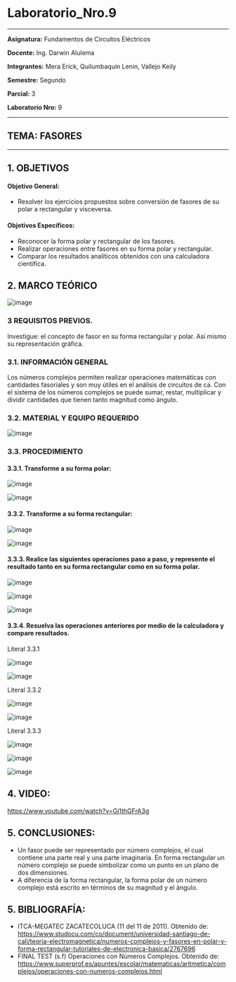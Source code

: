 # Laboratorio_Nro.9
------------
 **Asignatura:**  Fundamentos de Circuitos Eléctricos 
                          
 **Docente:**     Ing. Darwin Alulema            
                    
 **Integrantes:** Mera Erick, Quilumbaquin Lenin, Vallejo Keily
                  
 **Semestre:**    Segundo
 
 **Parcial:**     3
 
 **Laboratorio Nro:**     9
 
------------
## **TEMA:**  FASORES
------------

## 1. OBJETIVOS

   #### Objetivo General:

   - Resolver los ejercicios propuestos sobre conversión de fasores de su polar a rectangular y visceversa. 

   #### Objetivos Específicos:
    
   - Reconocer la forma polar y rectangular de los fasores.
   - Realizar operaciones entre fasores en su forma polar y rectangular.
   - Comparar los resultados analíticos obtenidos con una calculadora científica. 

## 2. MARCO TEÓRICO

![image](https://user-images.githubusercontent.com/84594486/133163917-6b04fcb2-8817-454b-903c-e0494d294684.png)

### 3 REQUISITOS PREVIOS.
 
   Investigue: el concepto de fasor en su forma rectangular y polar. Así mismo su representación gráfica.

### 3.1. INFORMACIÓN GENERAL

Los números complejos permiten realizar operaciones matemáticas con cantidades fasoriales y son muy útiles en el análisis de circuitos de ca. Con el sistema de los números complejos se puede sumar, restar, multiplicar y dividir cantidades que tienen tanto magnitud como ángulo.

### 3.2. MATERIAL Y EQUIPO REQUERIDO

![image](https://user-images.githubusercontent.com/84594486/133164232-0e0c4205-c410-427a-9170-3285985f5f62.png)

### 3.3. PROCEDIMIENTO 

#### 3.3.1. Transforme a su forma polar:

![image](https://user-images.githubusercontent.com/84594486/133198879-f7916f61-c63a-44aa-92d1-d1755e3fd1ca.png)

![image](https://user-images.githubusercontent.com/84594486/133198849-74b33b3f-303f-41e0-9250-2bf74bd93117.png)

#### 3.3.2. Transforme a su forma rectangular:

![image](https://user-images.githubusercontent.com/84594486/133164991-24509b40-505c-4ab9-9417-5d1257b31b8c.png)

![image](https://user-images.githubusercontent.com/84594486/133165021-246bd89f-a7da-49b4-ab24-426ac799cf74.png)

#### 3.3.3. Realice las siguientes operaciones paso a paso, y represente el resultado tanto en su forma rectangular como en su forma polar.

![image](https://user-images.githubusercontent.com/84594486/133165230-15fcc443-4b29-4500-88b7-cc12716d8427.png)

![image](https://user-images.githubusercontent.com/84594486/133201334-d4f3fe13-2995-4766-95da-89dda87a23b4.png)

![image](https://user-images.githubusercontent.com/84594486/133201287-5cb94109-55fb-4bb2-a75d-036b0b8b6af1.png)

#### 3.3.4. Resuelva las operaciones anteriores por medio de la calculadora y compare resultados.

Literal 3.3.1

![image](https://user-images.githubusercontent.com/84594486/133198294-cf2202fe-c482-42ee-bf01-5ccb8fae9c9e.png)

![image](https://user-images.githubusercontent.com/84594486/133198760-d9c7cc14-215f-475c-9336-728085f23464.png)

Literal 3.3.2

![image](https://user-images.githubusercontent.com/84594486/133199116-351f1df6-9c01-43a3-9592-ad3d89a02ba4.png)

![image](https://user-images.githubusercontent.com/84594486/133199198-d4c29dd7-a37d-411b-846e-18acafef0534.png)

Literal 3.3.3

![image](https://user-images.githubusercontent.com/84594486/133199575-59d47b15-4d2c-49bd-ae0b-a18554f62c4e.png)

![image](https://user-images.githubusercontent.com/84594486/133200260-4c69dcb8-1dc0-4f3e-b36d-6cdc82022f1a.png)

![image](https://user-images.githubusercontent.com/84594486/133200446-ab64f397-fa73-4b1b-b129-d9694f5d9d59.png)

## 4. VIDEO:

https://www.youtube.com/watch?v=Gj1thGFrA3g

## 5. CONCLUSIONES:

- Un fasor puede ser representado por número complejos, el cual contiene una parte real y una parte imaginaria. En forma rectangular un número complejo se puede simbolizar como un punto en un plano de dos dimensiones. 
- A diferencia de la forma rectangular, la forma polar de un número complejo está escrito en términos de su magnitud y el ángulo.


## 5. BIBLIOGRAFÍA:

- ITCA-MEGATEC ZACATECOLUCA (11 del 11 de 2011). Obtenido de: https://www.studocu.com/co/document/universidad-santiago-de-cali/teoria-electromagnetica/numeros-complejos-y-fasores-en-polar-y-forma-rectangular-tutoriales-de-electronica-basica/2767696
- FINAL TEST (s.f) Operaciones con Números Complejos. Obtenido de: https://www.superprof.es/apuntes/escolar/matematicas/aritmetica/complejos/operaciones-con-numeros-complejos.html
